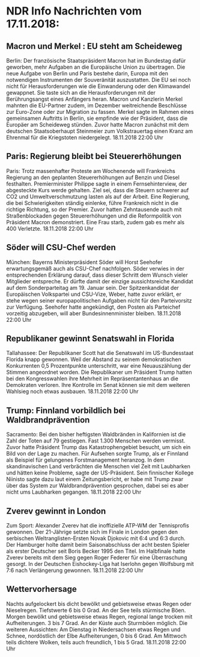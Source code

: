 # NDR Info Nachrichten vom 17.11.2018:


## Macron und Merkel : EU steht am Scheideweg
Berlin: Der französische Staatspräsident Macron hat im Bundestag dafür geworben, mehr Aufgaben an die Europäische Union zu übertragen. Die neue Aufgabe von Berlin und Paris bestehe darin, Europa mit den notwendigen Instrumenten der Souveränität auszustatten. Die EU sei noch nicht für Herausforderungen wie die Einwanderung oder den Klimawandel gewappnet. Sie taste sich an die Herausforderungen mit der Berührungsangst eines Anfängers heran. Macron und Kanzlerin Merkel mahnten die EU-Partner zudem, im Dezember weitreichende Beschlüsse zur Euro-Zone oder zur Migration zu fassen. Merkel sagte im Rahmen eines gemeinsamen Auftritts in Berlin, sie empfinde wie der Präsident, dass die Europäer am Scheideweg stünden. Zuvor hatte Macron  zunächst mit dem deutschen Staatsoberhaupt Steinmeier zum Volkstrauertag einen Kranz am Ehrenmal für die Kriegstoten niedergelegt. 18.11.2018 22:00 Uhr 

## Paris: Regierung bleibt bei Steuererhöhungen
Paris: Trotz massenhafter Proteste am Wochenende will Frankreichs Regierung an den geplanten Steuererhöhungen auf Benzin und Diesel festhalten. Premierminister Philippe sagte in einem Fernsehinterview, der abgesteckte Kurs werde gehalten. Ziel sei, dass die Steuern schwerer auf CO2 und Umweltverschmutzung lasten als auf der Arbeit. Eine Regierung, die bei Schwierigkeiten ständig einlenke, führe Frankreich nicht in die richtige Richtung, so der Premier. Zuvor hatten Zehntausende auch mit Straßenblockaden gegen Steuererhöhungen und die Reformpolitik von Präsident  Macron demonstriert. Eine Frau starb, zudem gab es mehr als 400 Verletzte. 18.11.2018 22:00 Uhr 

## Söder will CSU-Chef werden
München: Bayerns Ministerpräsident Söder will Horst Seehofer erwartungsgemäß auch als CSU-Chef nachfolgen. Söder verwies in der entsprechenden Erklärung darauf, dass dieser Schritt dem Wunsch vieler Mitglieder entspreche. Er dürfte damit der einzige aussichtsreiche Kandidat auf dem Sonderparteitag am 19. Januar sein. Der Spitzenkandidat der Europäischen Volkspartei und CSU-Vize, Weber, hatte zuvor erklärt, er stehe wegen seiner europapolitischen Aufgaben nicht für den Parteivorsitz zur Verfügung. Seehofer hatte angekündigt, den Posten als Parteichef vorzeitig abzugeben, will aber Bundesinnenminister bleiben. 18.11.2018 22:00 Uhr 

## Republikaner gewinnt Senatswahl in Florida
Tallahassee: Der Republikaner Scott hat die Senatswahl im US-Bundesstaat Florida knapp gewonnen. Weil der Abstand zu seinem demokratischen Konkurrenten 0,5 Prozentpunkte unterschritt, war eine Neuauszählung der Stimmen angeordnet worden. Die Republikaner um Präsident Trump hatten bei den Kongresswahlen ihre Mehrheit im Repräsentantenhaus an die Demokraten verloren. Ihre Kontrolle im Senat können sie mit dem weiteren Wahlsieg noch etwas ausbauen. 18.11.2018 22:00 Uhr 

## Trump: Finnland vorbildlich bei Waldbrandprävention
Sacramento: Bei den bisher heftigsten Waldbränden in Kalifornien ist die Zahl der Toten auf 79 gestiegen. Fast 1.300 Menschen werden vermisst. Zuvor hatte Präsident Trump das Katastrophengebiet besucht, um sich ein Bild von der Lage zu machen. Für Aufsehen sorgte Trump, als er Finnland als Beispiel für gelungenes Forstmanagement heranzog. In dem skandinavischen Land verbrächten die Menschen viel Zeit mit Laubharken und hätten keine Probleme, sagte der US-Präsident. Sein finnischer Kollege Niinisto sagte dazu laut einem Zeitungsbericht, er habe mit Trump zwar über das System zur Waldbrandprävention gesprochen, dabei sei es aber nicht ums Laubharken gegangen. 18.11.2018 22:00 Uhr 

## Zverev gewinnt in London
Zum Sport: Alexander Zverev hat die inoffizielle ATP-WM der Tennisprofis gewonnen. Der 21-Jährige setzte sich im Finale in London gegen den serbischen Weltranglisten-Ersten Novak Djokovic mit 6:4 und 6:3 durch. Der Hamburger holte damit beim Saisonabschluss der acht besten Spieler als erster Deutscher seit Boris Becker 1995 den Titel. Im Halbfinale hatte Zverev bereits mit dem Sieg gegen Roger Federer für eine Überraschung gesorgt. In der Deutschen Eishockey-Liga hat Iserlohn gegen Wolfsburg mit 7:6 nach Verlängerung gewonnen. 18.11.2018 22:00 Uhr 

## Wettervorhersage
Nachts aufgelockert bis dicht bewölkt und gebietsweise etwas Regen oder Nieselregen. Tiefstwerte 6 bis 0 Grad. An der See teils stürmische Böen. Morgen bewölkt und gebietsweise etwas Regen, regional lange trocken mit Aufheiterungen. 3 bis 7 Grad. An der Küste auch Sturmböen möglich. Die weiteren Aussichten: Am Dienstag in Niedersachsen etwas Regen und Schnee, nordöstlich der Elbe Aufheiterungen, 0 bis 6 Grad. Am Mittwoch teils dichtere Wolken, teils auch freundlich, 1 bis 5 Grad. 18.11.2018 22:00 Uhr 
